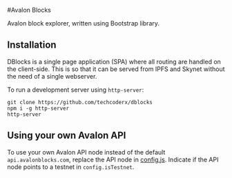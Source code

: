 #Avalon Blocks

Avalon block explorer, written using Bootstrap library.

## Installation

DBlocks is a single page application (SPA) where all routing are handled on the client-side. This is so that it can be served from IPFS and Skynet without the need of a single webserver.

To run a development server using `http-server`:
```
git clone https://github.com/techcoderx/dblocks
npm i -g http-server
http-server
```

## Using your own Avalon API

To use your own Avalon API node instead of the default `api.avalonblocks.com`, replace the API node in [config.js](https://github.com/techcoderx/dblocks/blob/main/js/config.js). Indicate if the API node points to a testnet in `config.isTestnet`.
